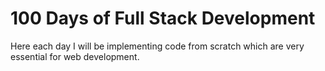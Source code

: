 # 100 Days of Full Stack Development

Here each day I will be implementing code from scratch which are very essential for web development. 

## 